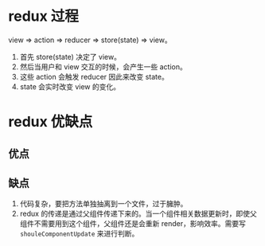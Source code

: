 # redux 过程

view => action => reducer => store(state) => view。

1. 首先 store(state) 决定了 view。
2. 然后当用户和 view 交互的时候，会产生一些 action。
3. 这些 action 会触发 reducer 因此来改变 state。
4. state 会实时改变 view 的变化。





# redux 优缺点

## 优点







## 缺点

1. 代码复杂，要把方法单独抽离到一个文件，过于臃肿。
2. redux 的传递是通过父组件传递下来的。当一个组件相关数据更新时，即使父组件不需要用到这个组件，父组件还是会重新 render，影响效率。需要写 `shouleComponentUpdate` 来进行判断。




























